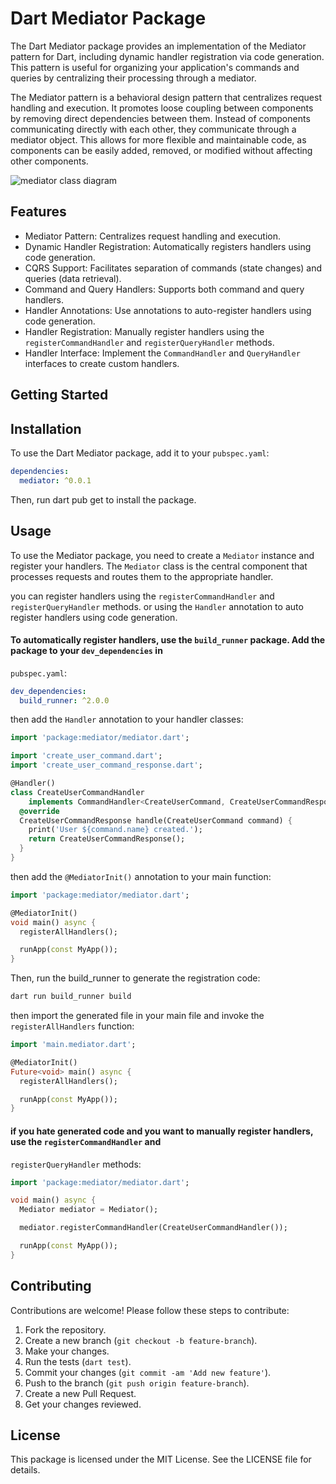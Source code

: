 # Dart Mediator Package

The Dart Mediator package provides an implementation of the Mediator pattern for Dart, including dynamic handler
registration via code generation. This pattern is useful for organizing your application's commands and queries by
centralizing their processing through a mediator.

The Mediator pattern is a behavioral design pattern that centralizes request handling and execution. It promotes loose
coupling between components by removing direct dependencies between them. Instead of components communicating directly
with each other, they communicate through a mediator object. This allows for more flexible and maintainable code, as
components can be easily added, removed, or modified without affecting other components.

<img src="https://www.researchgate.net/publication/249885094/figure/fig23/AS:532128966627333@1503880840354/UML-class-diagram-for-Mediator-pattern.png" alt="mediator class diagram" />

## Features

- Mediator Pattern: Centralizes request handling and execution.
- Dynamic Handler Registration: Automatically registers handlers using code generation.
- CQRS Support: Facilitates separation of commands (state changes) and queries (data retrieval).
- Command and Query Handlers: Supports both command and query handlers.
- Handler Annotations: Use annotations to auto-register handlers using code generation.
- Handler Registration: Manually register handlers using the `registerCommandHandler` and `registerQueryHandler`
  methods.
- Handler Interface: Implement the `CommandHandler` and `QueryHandler` interfaces to create custom handlers.

## Getting Started

## Installation

To use the Dart Mediator package, add it to your `pubspec.yaml`:

```yaml
dependencies:
  mediator: ^0.0.1
```

Then, run dart pub get to install the package.

## Usage

To use the Mediator package, you need to create a `Mediator` instance and register your handlers. The `Mediator` class
is the central component that processes requests and routes them to the appropriate handler.

you can register handlers using the `registerCommandHandler` and `registerQueryHandler` methods.
or using the `Handler` annotation to auto register handlers using code generation.

#### To automatically register handlers, use the `build_runner` package. Add the package to your `dev_dependencies` in

`pubspec.yaml`:

```yaml
dev_dependencies:
  build_runner: ^2.0.0
```

then add the `Handler` annotation to your handler classes:

```dart
import 'package:mediator/mediator.dart';

import 'create_user_command.dart';
import 'create_user_command_response.dart';

@Handler()
class CreateUserCommandHandler
    implements CommandHandler<CreateUserCommand, CreateUserCommandResponse> {
  @override
  CreateUserCommandResponse handle(CreateUserCommand command) {
    print('User ${command.name} created.');
    return CreateUserCommandResponse();
  }
}
```

then add the `@MediatorInit()` annotation to your main function:

```dart
import 'package:mediator/mediator.dart';

@MediatorInit()
void main() async {
  registerAllHandlers();

  runApp(const MyApp());
}
```

Then, run the build_runner to generate the registration code:

```bash
dart run build_runner build
```

then import the generated file in your main file and invoke the `registerAllHandlers` function:

```dart
import 'main.mediator.dart';

@MediatorInit()
Future<void> main() async {
  registerAllHandlers();

  runApp(const MyApp());
}
```

#### if you hate generated code and you want to manually register handlers, use the `registerCommandHandler` and
`registerQueryHandler` methods:

```dart
import 'package:mediator/mediator.dart';

void main() async {
  Mediator mediator = Mediator();

  mediator.registerCommandHandler(CreateUserCommandHandler());

  runApp(const MyApp());
}

```

## Contributing

Contributions are welcome! Please follow these steps to contribute:

1. Fork the repository.
2. Create a new branch (`git checkout -b feature-branch`).
3. Make your changes.
4. Run the tests (`dart test`).
5. Commit your changes (`git commit -am 'Add new feature'`).
6. Push to the branch (`git push origin feature-branch`).
7. Create a new Pull Request.
8. Get your changes reviewed.

## License

This package is licensed under the MIT License. See the LICENSE file for details.


